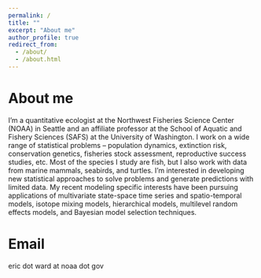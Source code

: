 ```yaml
---
permalink: /
title: ""
excerpt: "About me"
author_profile: true
redirect_from: 
  - /about/
  - /about.html
---
```


About me
======
I’m a quantitative ecologist at the Northwest Fisheries Science Center (NOAA) in Seattle and an affiliate professor at the School of Aquatic and Fishery Sciences (SAFS) at the University of Washington. I work on a wide range of statistical problems – population dynamics, extinction risk, conservation genetics, fisheries stock assessment, reproductive success studies, etc. Most of the species I study are fish, but I also work with data from marine mammals, seabirds, and turtles. I’m interested in developing new statistical approaches to solve problems and generate predictions with limited data. My recent modeling specific interests have been pursuing applications of multivariate state-space time series and spatio-temporal models, isotope mixing models, hierarchical models, multilevel random effects models, and Bayesian model selection techniques.

Email
======
eric dot ward at noaa dot gov
